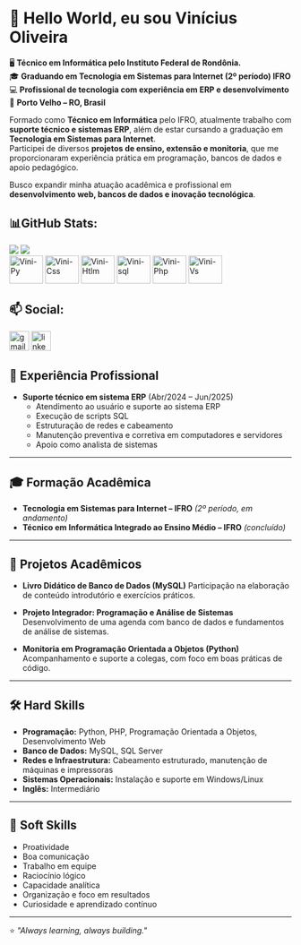 <h1>👋 Hello World, eu sou Vinícius Oliveira</h1>
<p>
🖥️ <b>Técnico em Informática pelo Instituto Federal de Rondônia.</b></br>
🎓 <b>Graduando em Tecnologia em Sistemas para Internet (2º período) IFRO</b></br>
💻 <b>Profissional de tecnologia com experiência em ERP e desenvolvimento</b></br>
📍 <b>Porto Velho – RO, Brasil</b></br>  

Formado como <b>Técnico em Informática</b> pelo IFRO, atualmente trabalho com <b>suporte técnico e sistemas ERP</b>, além de estar cursando a graduação em <b>Tecnologia em Sistemas para Internet</b>.  
Participei de diversos <b>projetos de ensino, extensão e monitoria</b>, que me proporcionaram experiência prática em programação, bancos de dados e apoio pedagógico.  

Busco expandir minha atuação acadêmica e profissional em <b>desenvolvimento web, bancos de dados e inovação tecnológica</b>.
</p>

<h2>📊GitHub Stats:</h2>

<div align="left">
  <img src="https://github-readme-stats.vercel.app/api?username=Vallkyos&show_icons=true&theme=midnight-purple" />
  <img src="https://github-readme-stats.vercel.app/api/top-langs/?username=Vallkyos&layout=compact&theme=midnight-purple" />
</div>



<div align="left">
<img alt="Vini-Py" height="50" width="60" src="https://cdn.jsdelivr.net/gh/devicons/devicon@latest/icons/python/python-original.svg"/>
<img alt="Vini-Css" height="50" width="60" src="https://cdn.jsdelivr.net/gh/devicons/devicon@latest/icons/css3/css3-original.svg"/>
<img alt="Vini-Htlm" height="50" width="60" src="https://cdn.jsdelivr.net/gh/devicons/devicon@latest/icons/html5/html5-original.svg" />
<img alt="Vini-sql" height="50" width="60" src="https://cdn.jsdelivr.net/gh/devicons/devicon@latest/icons/mysql/mysql-plain-wordmark.svg" />
<img alt="Vini-Php" height="50" width="60" src="https://cdn.jsdelivr.net/gh/devicons/devicon@latest/icons/php/php-original.svg" />
<img alt="Vini-Vs" height="50" width="60" src="https://cdn.jsdelivr.net/gh/devicons/devicon@latest/icons/vscode/vscode-original.svg" />
</div>

## 📫 Social:
<div align="left">
  <a href="ovini.s.oliveira@gmail.com " target="-blank"><img src="https://img.shields.io/static/v1?message=Gmail&logo=gmail&label=&color=D14836&logoColor=white&labelColor=&style=for-the-badge" height="35" alt="gmail logo"/></a>
  <a href="www.linkedin.com/in/vinicius-oliveira-5683932bb" target="-blank"><img src="https://img.shields.io/static/v1?message=LinkedIn&logo=linkedin&label=&color=0077B5&logoColor=white&labelColor=&style=for-the-badge" height="35" alt="linkedin logo"/></a>
</div>



## 🚀 Experiência Profissional
- **Suporte técnico em sistema ERP** (Abr/2024 – Jun/2025)  
  - Atendimento ao usuário e suporte ao sistema ERP  
  - Execução de scripts SQL  
  - Estruturação de redes e cabeamento  
  - Manutenção preventiva e corretiva em computadores e servidores  
  - Apoio como analista de sistemas  

---

## 🎓 Formação Acadêmica
- **Tecnologia em Sistemas para Internet – IFRO** *(2º período, em andamento)*  
- **Técnico em Informática Integrado ao Ensino Médio – IFRO** *(concluído)*  

---

## 📘 Projetos Acadêmicos
- **Livro Didático de Banco de Dados (MySQL)**
  Participação na elaboração de conteúdo introdutório e exercícios práticos.  

- **Projeto Integrador: Programação e Análise de Sistemas**
  Desenvolvimento de uma agenda com banco de dados e fundamentos de análise de sistemas.  

- **Monitoria em Programação Orientada a Objetos (Python)**
  Acompanhamento e suporte a colegas, com foco em boas práticas de código.
  
---

## 🛠️ Hard Skills
- **Programação:** Python, PHP, Programação Orientada a Objetos, Desenvolvimento Web  
- **Banco de Dados:** MySQL, SQL Server  
- **Redes e Infraestrutura:** Cabeamento estruturado, manutenção de máquinas e impressoras  
- **Sistemas Operacionais:** Instalação e suporte em Windows/Linux  
- **Inglês:** Intermediário  

---

## 🤝 Soft Skills
- Proatividade  
- Boa comunicação  
- Trabalho em equipe  
- Raciocínio lógico  
- Capacidade analítica  
- Organização e foco em resultados  
- Curiosidade e aprendizado contínuo  
---
⭐️ *"Always learning, always building."*
